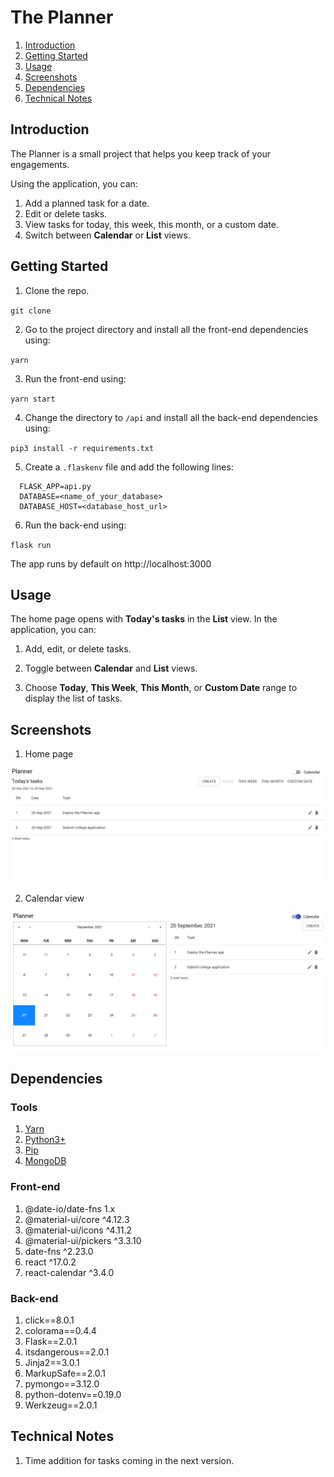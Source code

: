 # The Planner

1. [Introduction](#introduction)
2. [Getting Started](#getting-started)
3. [Usage](#usage)
4. [Screenshots](#screenshots)
5. [Dependencies](#dependencies)
6. [Technical Notes](#technical-notes)

## Introduction

The Planner is a small project that helps you keep track of your engagements.

Using the application, you can:
1. Add a planned task for a date.
2. Edit or delete tasks.
3. View tasks for today, this week, this month, or a custom date.
4. Switch between **Calendar** or **List** views.

## Getting Started

1. Clone the repo.

  `git clone`

2. Go to the project directory and install all the front-end dependencies using:

  `yarn`

3. Run the front-end using:

  `yarn start`

4. Change the directory to `/api` and install all the back-end dependencies using:

  `pip3 install -r requirements.txt`

5. Create a `.flaskenv` file and add the following lines:

  ```
    FLASK_APP=api.py
    DATABASE=<name_of_your_database>
    DATABASE_HOST=<database_host_url>
  ```

6. Run the back-end using:

  `flask run`

The app runs by default on http://localhost:3000

## Usage

The home page opens with **Today's tasks** in the **List** view. In the application, you can:

1. Add, edit, or delete tasks.

2. Toggle between **Calendar** and **List** views.

3. Choose **Today**, **This Week**, **This Month**, or **Custom Date** range to display the list of tasks.


## Screenshots

1. Home page

![Home Page](screenshots/homepage.png)

2. Calendar view

![Calendar View](screenshots/calendar.png)

## Dependencies

### Tools

1. [Yarn](https://yarnpkg.com/)
2. [Python3+](https://www.python.org/downloads/)
3. [Pip](https://pip.pypa.io/en/stable/)
4. [MongoDB](https://www.mongodb.com/)

### Front-end

1. @date-io/date-fns 1.x
2. @material-ui/core ^4.12.3
3. @material-ui/icons ^4.11.2
4. @material-ui/pickers ^3.3.10
5. date-fns ^2.23.0
6. react ^17.0.2
7. react-calendar ^3.4.0

### Back-end

1. click==8.0.1
2. colorama==0.4.4
3. Flask==2.0.1
4. itsdangerous==2.0.1
5. Jinja2==3.0.1
6. MarkupSafe==2.0.1
7. pymongo==3.12.0
8. python-dotenv==0.19.0
9. Werkzeug==2.0.1

## Technical Notes

1. Time addition for tasks coming in the next version.
